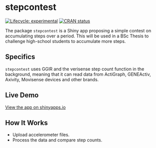 
<!-- README.md is generated from README.Rmd. Please edit that file -->

# stepcontest

<!-- badges: start -->

[![Lifecycle:
experimental](https://img.shields.io/badge/lifecycle-experimental-orange.svg)](https://lifecycle.r-lib.org/articles/stages.html#experimental)
[![CRAN
status](https://www.r-pkg.org/badges/version/stepcontest)](https://CRAN.R-project.org/package=stepcontest)
<!-- badges: end -->

The package `stepcontest` is a Shiny app proposing a simple contest on
accumulating steps over a period. This will be used in a BSc Thesis to
challenge high-school students to accumulate more steps.

## Specifics

`stepcontest` uses GGIR and the verisense step count function in the
background, meaning that it can read data from ActiGraph, GENEActiv,
Axivity, Movisense devices and other brands.

## Live Demo

[View the app on
shinyapps.io](https://jhmigueles.shinyapps.io/stepcontest/)

## How It Works

- Upload accelerometer files.
- Process the data and compare step counts.
